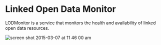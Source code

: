 # Linked Open Data Monitor

LODMonitor is a service that monitors the health and availability of linked open data resources.

![screen shot 2015-03-07 at 11 46 00 am](https://cloud.githubusercontent.com/assets/111218/6543011/9b95cb66-c4bf-11e4-8bb7-013caa99961c.png)
